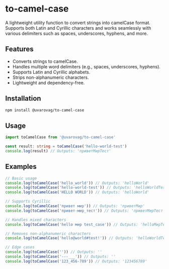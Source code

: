 # to-camel-case

A lightweight utility function to convert strings into camelCase format. Supports both Latin and Cyrillic characters and works seamlessly with various delimiters such as spaces, underscores, hyphens, and more.

## Features

- Converts strings to camelCase.
- Handles multiple word delimiters (e.g., spaces, underscores, hyphens).
- Supports Latin and Cyrillic alphabets.
- Strips non-alphanumeric characters.
- Lightweight and dependency-free.

## Installation

```bash
npm install @uvarovag/to-camel-case
```

## Usage

```ts
import toCamelCase from '@uvarovag/to-camel-case'

const result: string = toCamelCase('hello-world-test')
console.log(result) // Outputs: 'приветМирТест'
```

## Examples

```ts
// Basic usage
console.log(toCamelCase('hello_world')) // Outputs: 'helloWorld'
console.log(toCamelCase('hello-world-test')) // Outputs: 'helloWorldTest'
console.log(toCamelCase('HELLO WORLD')) // Outputs: 'helloWorld'

// Supports Cyrillic
console.log(toCamelCase('привет мир')) // Outputs: 'приветМир'
console.log(toCamelCase('привет-мир_тест')) // Outputs: 'приветМирТест'

// Handles mixed characters
console.log(toCamelCase('hello мир test_case')) // Outputs: 'helloМирTestCase'

// Removes non-alphanumeric characters
console.log(toCamelCase('hello@world#test!')) // Outputs: 'helloWorldTest'

// Edge cases
console.log(toCamelCase('')) // Outputs: ''
console.log(toCamelCase('---___')) // Outputs: ''
console.log(toCamelCase('123_456-789')) // Outputs: '123456789'
```
